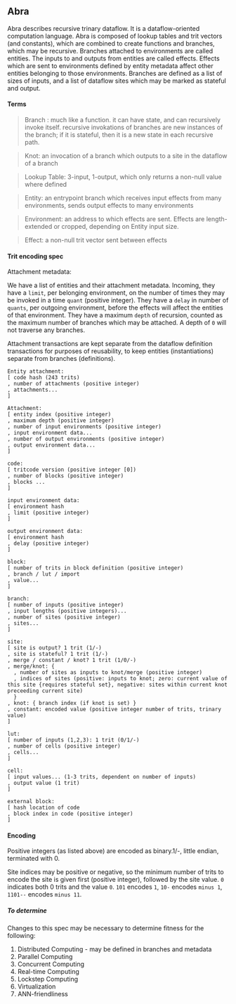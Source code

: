 ## Abra

Abra describes recursive trinary dataflow. It is a dataflow-oriented computation language.
Abra is composed of lookup tables and trit vectors (and constants), which are combined to create functions and branches, which may be recursive.
Branches attached to environments are called entities.
The inputs to and outputs from entities are called effects.
Effects which are sent to environments defined by entity metadata affect other entities belonging to those environments.
Branches are defined as a list of sizes of inputs, and a list of dataflow sites which may be marked as stateful and output.

#### Terms

> Branch : much like a function. it can have state, and can recursively invoke itself. 
recursive invokations of branches are new instances of the branch; if it is stateful, then it is a new state in each recursive path.

> Knot: an invocation of a branch which outputs to a site in the dataflow of a branch

> Lookup Table: 3-input, 1-output, which only returns a non-null value where defined

> Entity: an entrypoint branch which receives input effects from many environments, sends output effects to many environments

> Environment: an address to which effects are sent. Effects are length-extended or cropped, depending on Entity input size.

> Effect: a non-null trit vector sent between effects

#### Trit encoding spec

Attachment metadata:

We have a list of entities and their attachment metadata. Incoming, they have a `limit`, per belonging environment, on the number of times they may be invoked in a time `quant` (positive integer). They have a `delay` in number of `quants`, per outgoing environment, before the effects will affect the entities of that environment. They have a maximum `depth` of recursion, counted as the maximum number of branches which may be attached. A depth of `0` will not traverse any branches.

Attachment transactions are kept separate from the dataflow definition transactions for purposes of reusability, to keep entities (instantiations) separate from branches (definitions).

```
Entity attachment:
[ code hash (243 trits)
, number of attachments (positive integer)
, attachments...
]

Attachment:
[ entity index (positive integer)
, maximum depth (positive integer)
, number of input environments (positive integer)
, input environment data...
, number of output environments (positive integer)
, output environment data...
]

code:
[ tritcode version (positive integer [0])
, number of blocks (positive integer)
, blocks ...
]

input environment data:
[ environment hash
, limit (positive integer)
]

output environment data:
[ environment hash
, delay (positive integer)
]

block:
[ number of trits in block definition (positive integer)
, branch / lut / import
, value...
]

branch:
[ number of inputs (positive integer)
, input lengths (positive integers)...
, number of sites (positive integer)
, sites...
]

site:
[ site is output? 1 trit (1/-)
, site is stateful? 1 trit (1/-)
, merge / constant / knot? 1 trit (1/0/-)
, merge/knot: {
  , number of sites as inputs to knot/merge (positive integer)
  , indices of sites (positive: inputs to knot; zero: current value of this site {requires stateful set}, negative: sites within current knot preceeding current site)
  }
, knot: { branch index (if knot is set) }
, constant: encoded value (positive integer number of trits, trinary value)
]

lut:
[ number of inputs (1,2,3): 1 trit (0/1/-)
, number of cells (positive integer)
, cells...
]

cell:
[ input values... (1-3 trits, dependent on number of inputs)
, output value (1 trit)
]

external block:
[ hash location of code
, block index in code (positive integer)
]
```


#### Encoding
Positive integers (as listed above) are encoded as binary.1/-, little endian, terminated with 0.

Site indices may be positive or negative, so the minimum number of trits to encode the site is given first (positive integer), followed by the site value. `0` indicates both 0 trits and the value `0`. `101` encodes `1`, `10-` encodes `minus 1`, `1101--` encodes `minus 11`.

##### To determine
Changes to this spec may be necessary to determine fitness for the following:

1. Distributed Computing - may be defined in branches and metadata
2. Parallel Computing
3. Concurrent Computing
4. Real-time Computing
5. Lockstep Computing
6. Virtualization
7. ANN-friendliness
